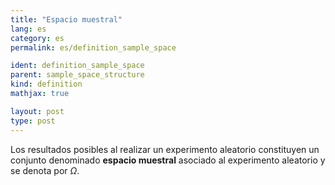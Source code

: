 ```yaml
---
title: "Espacio muestral"
lang: es
category: es
permalink: es/definition_sample_space

ident: definition_sample_space
parent: sample_space_structure
kind: definition
mathjax: true

layout: post
type: post
---
```


Los resultados posibles al realizar un experimento aleatorio constituyen un conjunto denominado **espacio muestral** asociado al experimento aleatorio y se denota por $\Omega$.
